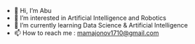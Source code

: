 - 👋 Hi, I’m Abu
- 👀 I’m interested in Artificial Intelligence and Robotics
- 🌱 I’m currently learning Data Science & Artificial Intelligence
- 📫 How to reach me : mamajonov1710@gmail.com

<!---
Abubakr1710/Abubakr1710 is a ✨ special ✨ repository because its `README.md` (this file) appears on your GitHub profile.
You can click the Preview link to take a look at your changes.
--->
